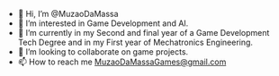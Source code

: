 - 👋 Hi, I’m @MuzaoDaMassa
- 👀 I’m interested in Game Development and AI.
- 🌱 I’m currently in my Second and final year of a Game Development Tech Degree and in my First year of Mechatronics Engineering.
- 💞️ I’m looking to collaborate on game projects.
- 📫 How to reach me MuzaoDaMassaGames@gmail.com

<!---
MuzaoDaMassa/MuzaoDaMassa is a ✨ special ✨ repository because its `README.md` (this file) appears on your GitHub profile.
You can click the Preview link to take a look at your changes.
--->
